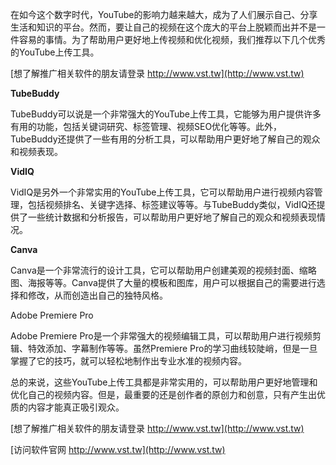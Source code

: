 在如今这个数字时代，YouTube的影响力越来越大，成为了人们展示自己、分享生活和知识的平台。然而，要让自己的视频在这个庞大的平台上脱颖而出并不是一件容易的事情。为了帮助用户更好地上传视频和优化视频，我们推荐以下几个优秀的YouTube上传工具。

[想了解推广相关软件的朋友请登录 http://www.vst.tw](http://www.vst.tw)

**TubeBuddy**

TubeBuddy可以说是一个非常强大的YouTube上传工具，它能够为用户提供许多有用的功能，包括关键词研究、标签管理、视频SEO优化等等。此外，TubeBuddy还提供了一些有用的分析工具，可以帮助用户更好地了解自己的观众和视频表现。

**VidIQ**

VidIQ是另外一个非常实用的YouTube上传工具，它可以帮助用户进行视频内容管理，包括视频排名、关键字选择、标签建议等等。与TubeBuddy类似，VidIQ还提供了一些统计数据和分析报告，可以帮助用户更好地了解自己的观众和视频表现情况。

**Canva**

Canva是一个非常流行的设计工具，它可以帮助用户创建美观的视频封面、缩略图、海报等等。Canva提供了大量的模板和图库，用户可以根据自己的需要进行选择和修改，从而创造出自己的独特风格。

Adobe Premiere Pro

Adobe Premiere Pro是一个非常强大的视频编辑工具，可以帮助用户进行视频剪辑、特效添加、字幕制作等等。虽然Premiere Pro的学习曲线较陡峭，但是一旦掌握了它的技巧，就可以轻松地制作出专业水准的视频内容。

总的来说，这些YouTube上传工具都是非常实用的，可以帮助用户更好地管理和优化自己的视频内容。但是，最重要的还是创作者的原创力和创意，只有产生出优质的内容才能真正吸引观众。

[想了解推广相关软件的朋友请登录 http://www.vst.tw](http://www.vst.tw)


[访问软件官网 http://www.vst.tw](http://www.vst.tw)
